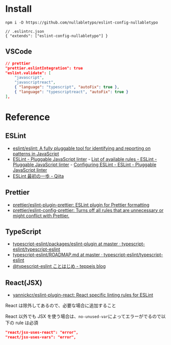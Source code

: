 # Install

```
npm i -D https://github.com/nullabletypo/eslint-config-nullabletypo
```

```
// .eslintrc.json
{ "extends": ["eslint-config-nullabletypo"] }
```

## VSCode

```json
// prettier
"prettier.eslintIntegration": true
"eslint.validate": [
	"javascript",
	"javascriptreact",
	{ "language": "typescript", "autoFix": true },
	{ "language": "typescriptreact", "autoFix": true }
],
```

# Reference

## ESLint

- [eslint/eslint: A fully pluggable tool for identifying and reporting on patterns in JavaScript](https://github.com/eslint/eslint)
- [ESLint - Pluggable JavaScript linter](https://eslint.org/) - [List of available rules - ESLint - Pluggable JavaScript linter](https://eslint.org/docs/rules/) - [Configuring ESLint - ESLint - Pluggable JavaScript linter](https://eslint.org/docs/user-guide/configuring)
- [ESLint 最初の一歩 - Qiita](https://qiita.com/mysticatea/items/f523dab04a25f617c87d)

## Prettier

- [prettier/eslint-plugin-prettier: ESLint plugin for Prettier formatting](https://github.com/prettier/eslint-plugin-prettier)
- [prettier/eslint-config-prettier: Turns off all rules that are unnecessary or might conflict with Prettier.](https://github.com/prettier/eslint-config-prettier)

## TypeScript

- [typescript-eslint/packages/eslint-plugin at master · typescript-eslint/typescript-eslint](https://github.com/typescript-eslint/typescript-eslint/tree/master/packages/eslint-plugin)
- [typescript-eslint/ROADMAP.md at master · typescript-eslint/typescript-eslint](https://github.com/typescript-eslint/typescript-eslint/blob/master/packages/eslint-plugin/ROADMAP.md)
- [@typescript-eslint ことはじめ - teppeis blog](https://teppeis.hatenablog.com/entry/2019/02/typescript-eslint)

## React(JSX)

- [yannickcr/eslint-plugin-react: React specific linting rules for ESLint](https://github.com/yannickcr/eslint-plugin-react)

React は除外してあるので、必要な場合に追加すること

React 以外でも JSX を使う場合は、`no-unused-var`によってエラーがでるので以下の rule は必須

```json
"react/jsx-uses-react": "error",
"react/jsx-uses-vars": "error",
```
